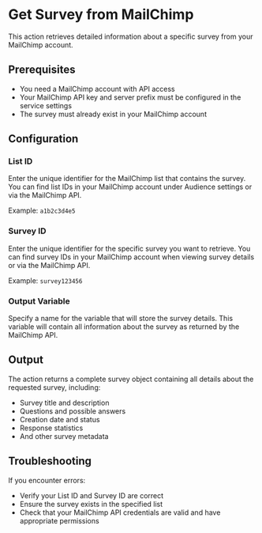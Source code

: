 # Get Survey from MailChimp

This action retrieves detailed information about a specific survey from your MailChimp account.

## Prerequisites

- You need a MailChimp account with API access
- Your MailChimp API key and server prefix must be configured in the service settings
- The survey must already exist in your MailChimp account

## Configuration

### List ID

Enter the unique identifier for the MailChimp list that contains the survey. You can find list IDs in your MailChimp account under Audience settings or via the MailChimp API.

Example: `a1b2c3d4e5`

### Survey ID

Enter the unique identifier for the specific survey you want to retrieve. You can find survey IDs in your MailChimp account when viewing survey details or via the MailChimp API.

Example: `survey123456`

### Output Variable

Specify a name for the variable that will store the survey details. This variable will contain all information about the survey as returned by the MailChimp API.

## Output

The action returns a complete survey object containing all details about the requested survey, including:
- Survey title and description
- Questions and possible answers
- Creation date and status
- Response statistics
- And other survey metadata

## Troubleshooting

If you encounter errors:
- Verify your List ID and Survey ID are correct
- Ensure the survey exists in the specified list
- Check that your MailChimp API credentials are valid and have appropriate permissions